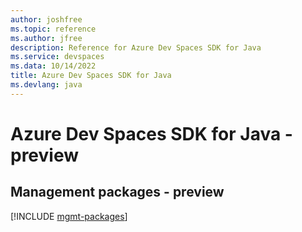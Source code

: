 ```yaml
---
author: joshfree
ms.topic: reference
ms.author: jfree
description: Reference for Azure Dev Spaces SDK for Java
ms.service: devspaces
ms.data: 10/14/2022
title: Azure Dev Spaces SDK for Java
ms.devlang: java
---
```

# Azure Dev Spaces SDK for Java - preview

## Management packages - preview
[!INCLUDE [mgmt-packages](dev-spaces-mgmt-index.md)]
